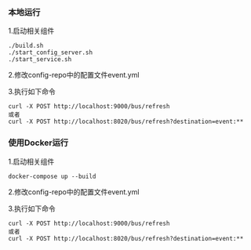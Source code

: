 ### 本地运行 

1.启动相关组件

```
./build.sh
./start_config_server.sh
./start_service.sh
```

2.修改config-repo中的配置文件event.yml

3.执行如下命令

```
curl -X POST http://localhost:9000/bus/refresh  
或者
curl -X POST http://localhost:8020/bus/refresh?destination=event:**
```

### 使用Docker运行

1.启动相关组件

```
docker-compose up --build
```

2.修改config-repo中的配置文件event.yml

3.执行如下命令

```
curl -X POST http://localhost:9000/bus/refresh
或者
curl -X POST http://localhost:8020/bus/refresh?destination=event:**
```
